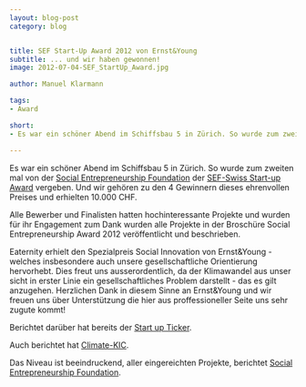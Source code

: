 ```yaml
---
layout: blog-post
category: blog


title: SEF Start-Up Award 2012 von Ernst&Young 
subtitle: ... und wir haben gewonnen!
image: 2012-07-04-SEF_StartUp_Award.jpg

author: Manuel Klarmann

tags:
- Award

short:
- Es war ein schöner Abend im Schiffsbau 5 in Zürich. So wurde zum zweiten mal von der Social Entrepreneurship Foundation der SEF-Swiss Start-up Award vergeben. Und wir gehören zu den 4 Gewinnern dieses ehrenvollen Preises und erhielten 10.000 CHF.

---
```


Es war ein schöner Abend im Schiffsbau 5 in Zürich. So wurde zum zweiten mal von der [Social Entrepreneurship Foundation][1] der [SEF-Swiss Start-up Award][2] vergeben. Und wir gehören zu den 4 Gewinnern dieses ehrenvollen Preises und erhielten 10.000 CHF.

Alle Bewerber und Finalisten hatten hochinteressante Projekte und wurden für ihr Engagement zum Dank wurden alle Projekte in der Broschüre Social Entrepreneurship Award 2012 veröffentlicht und beschrieben.

Eaternity erhielt den Spezialpreis Social Innovation von Ernst&Young - welches insbesondere auch unsere gesellschaftliche Orientierung hervorhebt. Dies freut uns ausserordentlich, da der Klimawandel aus unser sicht in erster Linie ein gesellschaftliches Problem darstellt - das es gilt anzugehen.
Herzlichen Dank in diesem Sinne an Ernst&Young und wir freuen uns über Unterstützung die hier aus proffessioneller Seite uns sehr zugute kommt!

Berichtet darüber hat bereits der [Start up Ticker][3].

Auch berichtet hat [Climate-KIC][4].

Das Niveau ist beeindruckend, aller eingereichten Projekte, berichtet [Social Entrepreneurship Foundation][5].



[1]: http://sef-swiss.ch/
[2]: http://sef-swiss.ch/sef-professionals-program/sef-award/
[3]: http://www.startupticker.ch/news/july-2012/vier-gewinner-beim-social-entrepreneurship-award-a.aspx?tagid=
[4]: http://www.climate-kic.org/about/resources/news-archive/detail/article/2012/07/05/sef-award-56-business-plans-submitted-4-winners-of-which-3-with-positive-impact-on-climate/
[5]: http://sef-swiss.ch/sef-professionals-program/sef-award/
